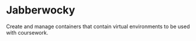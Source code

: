 # Jabberwocky

Create and manage containers that contain virtual environments to be used with coursework.
